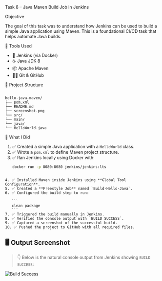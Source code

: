  Task 8 – Java Maven Build Job in Jenkins

  Objective

The goal of this task was to understand how Jenkins can be used to build a simple Java application using Maven. This is a foundational CI/CD task that helps automate Java builds.



🔧 Tools Used

- 🐳 Jenkins (via Docker)
- ☕ Java JDK 8
- 📦 Apache Maven
- 🧑‍💻 Git & GitHub



 📂 Project Structure

```

hello-java-maven/
├── pom.xml
├── README.md
├── screenshot.png
└── src/
└── main/
└── java/
└── HelloWorld.java

````



🧠 What I Did

1. ✅ Created a simple Java application with a `HelloWorld` class.
2. ✅ Wrote a `pom.xml` to define Maven project structure.
3. ✅ Ran Jenkins locally using Docker with:
   ```bash
   docker run -p 8080:8080 jenkins/jenkins:lts
````

4. ✅ Installed Maven inside Jenkins using **Global Tool Configuration**.
5. ✅ Created a **Freestyle Job** named `Build-Hello-Java`.
6. ✅ Configured the build step to run:

   ```
   clean package
   ```
7. ✅ Triggered the build manually in Jenkins.
8. ✅ Verified the console output with `BUILD SUCCESS`.
9. ✅ Captured a screenshot of the successful build.
10. ✅ Pushed the project to GitHub with all required files.

````

## 🖥 Output Screenshot

> 👇 Below is the natural console output from Jenkins showing `BUILD SUCCESS`:

![Build Success](./screenshot.png)






